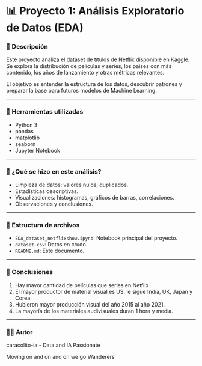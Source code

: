 # 📊 Proyecto 1: Análisis Exploratorio de Datos (EDA)

### 📌 Descripción
Este proyecto analiza el dataset de títulos de Netflix disponible en Kaggle. Se explora la distribución de películas y series, los países con más contenido, los años de lanzamiento y otras métricas relevantes.

El objetivo es entender la estructura de los datos, descubrir patrones y preparar la base para futuros modelos de Machine Learning.

---

### 🔧 Herramientas utilizadas
- Python 3
- pandas
- matplotlib
- seaborn
- Jupyter Notebook

---

### 🧠 ¿Qué se hizo en este análisis?
- Limpieza de datos: valores nulos, duplicados.
- Estadísticas descriptivas.
- Visualizaciones: histogramas, gráficos de barras, correlaciones.
- Observaciones y conclusiones.

---

### 📁 Estructura de archivos
- `EDA_dataset_netflixshow.ipynb`: Notebook principal del proyecto.
- `dataset.csv`: Datos en crudo.
- `README.md`: Este documento.

---

### 📌 Conclusiones

1. Hay mayor cantidad de películas que series en Netflix
2. El mayor productor de material visual es US, le sigue India, UK, Japan y Corea.
3. Hubieron mayor producción visual del año 2015 al año 2021.
4. La mayoría de los materiales audivisuales duran 1 hora y media.

---

### 👨‍💻 Autor
caracolito-ia - Data and IA Passionate

Moving on and on and on we go Wanderers
